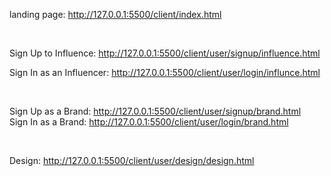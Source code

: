landing page:
http://127.0.0.1:5500/client/index.html

<br>

Sign Up to Influence:
http://127.0.0.1:5500/client/user/signup/influence.html

Sign In as an Influencer:
http://127.0.0.1:5500/client/user/login/influnce.html

<br>

Sign Up as a Brand:
http://127.0.0.1:5500/client/user/signup/brand.html
<br>
Sign In as a Brand:
http://127.0.0.1:5500/client/user/login/brand.html

<br>

Design:
http://127.0.0.1:5500/client/user/design/design.html
